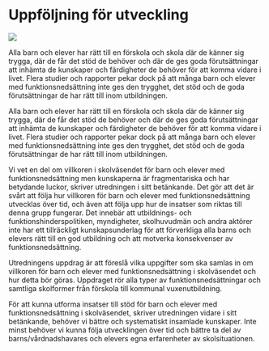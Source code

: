 # Uppföljning för utveckling

![](/contentassets/bdc6ed2ffb1449cb9c837d57472bc927/sou202395_omslag.jpg?width=150&quality=85)

Alla barn och elever har rätt till en förskola och skola där de känner sig trygga, där de får det stöd de behöver och där de ges goda förutsättningar att inhämta de kunskaper och färdigheter de behöver för att komma vidare i livet. Flera studier och rapporter pekar dock på att många barn och elever med funktionsnedsättning inte ges den trygghet, det stöd och de goda förutsättningar de har rätt till inom utbildningen.

Alla barn och elever har rätt till en förskola och skola där de känner sig trygga, där de får det stöd de behöver och där de ges goda förutsättningar att inhämta de kunskaper och färdigheter de behöver för att komma vidare i livet. Flera studier och rapporter pekar dock på att många barn och elever med funktionsnedsättning inte ges den trygghet, det stöd och de goda förutsättningar de har rätt till inom utbildningen.

Vi vet en del om villkoren i skolväsendet för barn och elever med funktionsnedsättning men kunskaperna är fragmentariska och har betydande luckor, skriver utredningen i sitt betänkande. Det gör att det är svårt att följa hur villkoren för barn och elever med funktionsnedsättning utvecklas över tid, och även att följa upp hur de insatser som riktas till denna grupp fungerar. Det innebär att utbildnings- och funktionshinderspolitiken, myndigheter, skolhuvudmän och andra aktörer inte har ett tillräckligt kunskapsunderlag för att förverkliga alla barns och elevers rätt till en god utbildning och att motverka konsekvenser av funktionsnedsättning.

Utredningens uppdrag är att föreslå vilka uppgifter som ska samlas in om villkoren för barn och elever med funktionsnedsättning i skolväsendet och hur detta bör göras. Uppdraget rör alla typer av funktionsnedsättningar och samtliga skolformer från förskola till kommunal vuxenutbildning.

För att kunna utforma insatser till stöd för barn och elever med funktionsnedsättning i skolväsendet, skriver utredningen vidare i sitt betänkande, behöver vi bättre och systematiskt insamlade kunskaper. Inte minst behöver vi kunna följa utvecklingen över tid och bättre ta del av barns/vårdnadshavares och elevers egna erfarenheter av skolsituationen.
